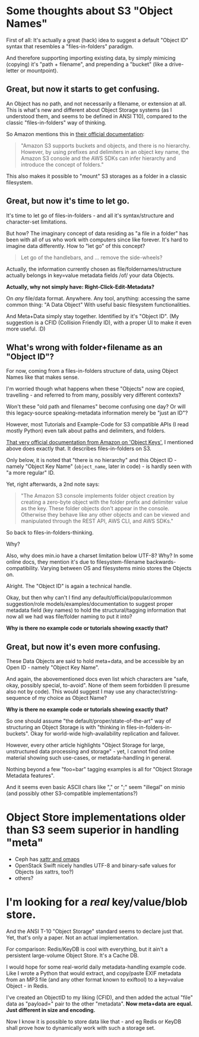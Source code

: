 # Some thoughts about S3 "Object Names" 

First of all: 
It's actually a great (hack) idea to suggest a default "Object ID" syntax that resembles a "files-in-folders" paradigm.

And therefore supporting importing existing data, by simply mimicing (copying) it's "path + filename", and prepending a "bucket" (like a drive-letter or mountpoint).


## Great, but now it starts to get confusing.

An Object has no path, and not necessarily a filename, or extension at all.
This is what's new and different about Object Storage systems (as I understood them, and seems to be defined in ANSI T10), compared to the classic "files-in-folders" way of thinking.

So Amazon mentions this in [their official documentation](https://docs.aws.amazon.com/AmazonS3/latest/userguide/object-keys.html):

> "Amazon S3 supports buckets and objects, and there is no hierarchy. However,
> by using prefixes and delimiters in an object key name, the Amazon S3 console
> and the AWS SDKs can infer hierarchy and introduce the concept of folders."

This also makes it possible to "mount" S3 storages as a folder in a classic filesystem.


## Great, but now it's time to let go.

It's time to let go of files-in-folders - and all it's syntax/structure and character-set limitations.

But how?
The imaginary concept of data residing as "a file in a folder" has been with all of us who work with computers since like forever. It's hard to imagine data differently. How to "let go" of this concept?

> Let go of the handlebars, and ... remove the side-wheels?

Actually, the information currently chosen as file/foldernames/structure actually belongs in key=value metadata fields /of/ your data Objects.

**Actually, why not simply have: Right-Click-Edit-Metadata?**

On *any* file/data format. Anywhere. Any tool, anything: accessing the same common thing: "A Data Object"
With useful basic filesystem functionalities.

And Meta+Data simply stay together. Identified by it's "Object ID".
(My suggestion is a CFID (Collision Friendly ID), with a proper UI to make it even more useful. :D)


## What's wrong with folder+filename as an "Object ID"?

For now, coming from a files-in-folders structure of data, using Object Names like that makes sense.

I'm worried though what happens when these "Objects" now are copied, travelling - and referred to from many, possibly very different contexts?

Won't these "old path and filenames" become confusing one day?
Or will this legacy-source speaking-metadata information merely be "just an ID"?

However, most Tutorials and Example-Code for S3 compatible APIs (I read mostly Python) even talk about paths and delimiters, and folders.

[That very official documentation from Amazon on 'Object Keys'](https://docs.aws.amazon.com/AmazonS3/latest/userguide/object-keys.html), I mentioned above does exactly that. It describes files-in-folders on S3.

Only below, it is noted that "there is no hierarchy" and this Object ID - namely "Object Key Name" (`object_name`, later in code) - is hardly seen with "a more regular" ID.


Yet, right afterwards, a 2nd note says:

> "The Amazon S3 console implements folder object creation by creating a zero-byte object with the folder prefix and delimiter value as the key. These folder objects don't appear in the console. Otherwise they behave like any other objects and can be viewed and manipulated through the REST API, AWS CLI, and AWS SDKs."

So back to files-in-folders-thinking.

Why?

Also, why does min.io have a charset limitation below UTF-8? Why?
In some online docs, they mention it's due to filesystem-filename backwards-compatibility. Varying between OS and filesystems minio stores the Objects on.

Alright.
The "Object ID" is again a technical handle.

Okay, but then why can't I find any default/official/popular/common suggestion/role models/examples/documentation to suggest proper metadata field (key names) to hold the structural/tagging information that now all we had was file/folder naming to put it into?

**Why is there no example code or tutorials showing exactly that?**


## Great, but now it's even more confusing.

These Data Objects are said to hold meta+data, and be accessible by an Open ID - namely "Object Key Name". 

And again, the abovementioned docs even list which characters are "safe, okay, possibly special, to-avoid". None of them seem forbidden (I presume also not by code). This would suggest I may use any character/string-sequence of my choice as Object Name?

**Why is there no example code or tutorials showing exactly that?**

So one should assume "the default/proper/state-of-the-art" way of structuring an Object Storage is with "thinking in files-in-folders-in-buckets". Okay for world-wide high-availability replication and failover.

However, every other article highlights "Object Storage for large, unstructured data processing and storage" - yet, I cannot find online material showing such use-cases, or metadata-handling in general.

Nothing beyond a few "foo=bar" tagging examples is all for "Object Storage Metadata features".

And it seems even basic ASCII chars like "," or ";" seem "illegal" on minio (and possibly other S3-compatible implementations?)


# Object Store implementations older than S3 seem superior in handling "meta"

  * Ceph has [xattr and omaps](https://medium.com/opsops/rados-objects-omaps-and-xattrs-32e66d2b528b)
  * OpenStack Swift nicely handles UTF-8 and binary-safe values for Objects (as xattrs, too?)
  * others?


# I'm looking for a *real* key/value/blob store.

And the ANSI T-10 "Object Storage" standard seems to declare just that.
Yet, that's only a paper.
Not an actual implementation.

For comparison:
Redis/KeyDB is cool with everything, but it ain't a persistent large-volume Object Store. It's a Cache DB.

I would hope for some real-world daily metadata-handling example code.
Like I wrote a Python that would extract, and copy/paste EXIF metadata from an MP3 file (and any other format known to exiftool) to a key=value Object - in Redis.

I've created an ObjectID to my liking (CFID), and then added the actual "file" data as "payload=<DATA/>" pair to the other "metadata". **Now meta+data are equal. Just different in size and encoding.**

Now I know it is possible to store data like that - and eg Redis or KeyDB shall prove how to dynamically work with such a storage set.

